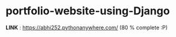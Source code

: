 # portfolio-website-using-Django
<b>LINK</b> : https://abhi252.pythonanywhere.com/ (80 % complete :P)

